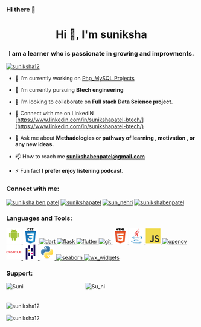 ### Hi there 👋

<h1 align="center">Hi 👋, I'm suniksha</h1>
<h3 align="center">I am a learner who is passionate in growing and improvments.</h3>

<p align="left"> <a href="https://github.com/ryo-ma/github-profile-trophy"><img src="https://github-profile-trophy.vercel.app/?username=suniksha12" alt="suniksha12" /></a> </p>

- 🔭 I’m currently working on [Php_MySQL Projects](https://github.com/Suniksha12/PHP_MY_SQL_Projects)

- 🌱 I’m currently pursuing **Btech engineering**

- 👯 I’m looking to collaborate on **Full stack Data Science project.**

- 📝 Connect with me on LinkedIN [https://www.linkedin.com/in/sunikshapatel-btech/](https://www.linkedin.com/in/sunikshapatel-btech/)

- 💬 Ask me about **Methadologies or pathway of learning , motivation , or any new ideas.**

- 📫 How to reach me **sunikshabenpatel@gmail.com**

- ⚡ Fun fact **I prefer enjoy listening podcast.**

<h3 align="left">Connect with me:</h3>
<p align="left">
<a href="https://linkedin.com/in/suniksha ben patel" target="blank"><img align="center" src="https://raw.githubusercontent.com/rahuldkjain/github-profile-readme-generator/master/src/images/icons/Social/linked-in-alt.svg" alt="suniksha ben patel" height="30" width="40" /></a>
<a href="https://kaggle.com/sunikshapatel" target="blank"><img align="center" src="https://raw.githubusercontent.com/rahuldkjain/github-profile-readme-generator/master/src/images/icons/Social/kaggle.svg" alt="sunikshapatel" height="30" width="40" /></a>
<a href="https://www.youtube.com/c/sun_nehri" target="blank"><img align="center" src="https://raw.githubusercontent.com/rahuldkjain/github-profile-readme-generator/master/src/images/icons/Social/youtube.svg" alt="sun_nehri" height="30" width="40" /></a>
<a href="https://www.hackerrank.com/sunikshabenpatel" target="blank"><img align="center" src="https://raw.githubusercontent.com/rahuldkjain/github-profile-readme-generator/master/src/images/icons/Social/hackerrank.svg" alt="sunikshabenpatel" height="30" width="40" /></a>
</p>

<h3 align="left">Languages and Tools:</h3>
<p align="left"> <a href="https://developer.android.com" target="_blank" rel="noreferrer"> <img src="https://raw.githubusercontent.com/devicons/devicon/master/icons/android/android-original-wordmark.svg" alt="android" width="40" height="40"/> </a> <a href="https://www.w3schools.com/css/" target="_blank" rel="noreferrer"> <img src="https://raw.githubusercontent.com/devicons/devicon/master/icons/css3/css3-original-wordmark.svg" alt="css3" width="40" height="40"/> </a> <a href="https://dart.dev" target="_blank" rel="noreferrer"> <img src="https://www.vectorlogo.zone/logos/dartlang/dartlang-icon.svg" alt="dart" width="40" height="40"/> </a> <a href="https://flask.palletsprojects.com/" target="_blank" rel="noreferrer"> <img src="https://www.vectorlogo.zone/logos/pocoo_flask/pocoo_flask-icon.svg" alt="flask" width="40" height="40"/> </a> <a href="https://flutter.dev" target="_blank" rel="noreferrer"> <img src="https://www.vectorlogo.zone/logos/flutterio/flutterio-icon.svg" alt="flutter" width="40" height="40"/> </a> <a href="https://git-scm.com/" target="_blank" rel="noreferrer"> <img src="https://www.vectorlogo.zone/logos/git-scm/git-scm-icon.svg" alt="git" width="40" height="40"/> </a> <a href="https://www.w3.org/html/" target="_blank" rel="noreferrer"> <img src="https://raw.githubusercontent.com/devicons/devicon/master/icons/html5/html5-original-wordmark.svg" alt="html5" width="40" height="40"/> </a> <a href="https://www.java.com" target="_blank" rel="noreferrer"> <img src="https://raw.githubusercontent.com/devicons/devicon/master/icons/java/java-original.svg" alt="java" width="40" height="40"/> </a> <a href="https://developer.mozilla.org/en-US/docs/Web/JavaScript" target="_blank" rel="noreferrer"> <img src="https://raw.githubusercontent.com/devicons/devicon/master/icons/javascript/javascript-original.svg" alt="javascript" width="40" height="40"/> </a> <a href="https://opencv.org/" target="_blank" rel="noreferrer"> <img src="https://www.vectorlogo.zone/logos/opencv/opencv-icon.svg" alt="opencv" width="40" height="40"/> </a> <a href="https://www.oracle.com/" target="_blank" rel="noreferrer"> <img src="https://raw.githubusercontent.com/devicons/devicon/master/icons/oracle/oracle-original.svg" alt="oracle" width="40" height="40"/> </a> <a href="https://pandas.pydata.org/" target="_blank" rel="noreferrer"> <img src="https://raw.githubusercontent.com/devicons/devicon/2ae2a900d2f041da66e950e4d48052658d850630/icons/pandas/pandas-original.svg" alt="pandas" width="40" height="40"/> </a> <a href="https://www.python.org" target="_blank" rel="noreferrer"> <img src="https://raw.githubusercontent.com/devicons/devicon/master/icons/python/python-original.svg" alt="python" width="40" height="40"/> </a>  <a href="https://seaborn.pydata.org/" target="_blank" rel="noreferrer"> <img src="https://seaborn.pydata.org/_images/logo-mark-lightbg.svg" alt="seaborn" width="40" height="40"/> </a> <a href="https://www.wxwidgets.org/" target="_blank" rel="noreferrer"> <img src="https://upload.wikimedia.org/wikipedia/commons/b/bb/WxWidgets.svg" alt="wx_widgets" width="40" height="40"/> </a> </p>

<h3 align="left">Support:</h3>
<p><a href="https://www.buymeacoffee.com/Suni"> <img align="left" src="https://cdn.buymeacoffee.com/buttons/v2/default-yellow.png" height="50" width="210" alt="Suni" /></a><a href="https://ko-fi.com/Su_ni"> <img align="left" src="https://cdn.ko-fi.com/cdn/kofi3.png?v=3" height="50" width="210" alt="Su_ni" /></a></p><br><br>

<p><img align="center" src="https://github-readme-stats.vercel.app/api/top-langs?username=suniksha12&show_icons=true&locale=en&layout=compact" alt="suniksha12" /></p>

<p><img align="center" src="https://github-readme-streak-stats.herokuapp.com/?user=suniksha12&" alt="suniksha12" /></p>

